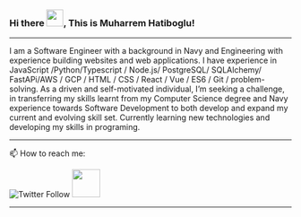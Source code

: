 
### Hi there <img src="https://raw.githubusercontent.com/MartinHeinz/MartinHeinz/master/wave.gif" width="30px">, This is Muharrem Hatiboglu!

---
I am a Software Engineer with a background in Navy and Engineering with experience building websites and web applications.
I have experience in JavaScript /Python/Typescript / Node.js/ PostgreSQL/ SQLAlchemy/ FastAPi/AWS / GCP / HTML / CSS / React / Vue / ES6 / Git / problem-solving.
As a driven and self-motivated individual, I’m seeking a challenge, in transferring my skills learnt from my Computer Science degree and Navy experience towards Software Development to both develop and expand my current and evolving skill set.
Currently learning new technologies and developing my skills in programing.
<!--I'm open to working on permanent, contract and on a temporary basis. )-->

---
📫 How to reach me:

![Twitter Follow](https://img.shields.io/twitter/follow/mhatiboglu_?style=social)
<a href="https://uk.linkedin.com/in/mhatiboglu?trk=profile-badge"><img src="https://static.vecteezy.com/system/resources/previews/018/930/587/non_2x/linkedin-logo-linkedin-icon-transparent-free-png.png" width="50" height="50"/></a>
              
---
<!--
## &#x1f4c8; My GitHub Stats

[![Mhatiboglu's GitHub stats](https://github-readme-stats.vercel.app/api?username=mhatiboglu&theme=radical)](https://github.com/mhatiboglu)

🧰 Toolbox

<img src="https://github.com/devicons/devicon/blob/master/icons/css3/css3-plain-wordmark.svg" alt="CSS" width="50" height="50"/> 
<img src="https://www.vectorlogo.zone/logos/typescriptlang/typescriptlang-official.svg" alt="TypeScript" width="90" height="50"/>
<img src="https://github.com/devicons/devicon/blob/master/icons/html5/html5-original.svg" alt="HTML" width="50" height="50"/> 
<img src="https://github.com/devicons/devicon/blob/master/icons/javascript/javascript-original.svg" alt="JavaScript" width="50" height="50"/> 
<img src="https://github.com/devicons/devicon/blob/master/icons/vuejs/vuejs-original-wordmark.svg" alt="VueJS" width="50" height="50"/>
<img src="https://www.vectorlogo.zone/logos/reactjs/reactjs-ar21.svg" alt="JavaScript" width="100" height="50"/> 
<img src="https://github.com/devicons/devicon/blob/master/icons/nodejs/nodejs-original-wordmark.svg" alt="NodeJS" width="60" height="60"/>
<img src="https://github.com/devicons/devicon/blob/master/icons/express/express-original-wordmark.svg" alt="ExpressJS" width="50" height="50"/> 
<img src="https://github.com/devicons/devicon/blob/master/icons/git/git-original-wordmark.svg" alt="Git" width="50" height="50"/>
<img src="https://github.com/devicons/devicon/blob/master/icons/npm/npm-original-wordmark.svg" alt="npm" width="50" height="50"/> <img src="https://github.com/devicons/devicon/blob/master/icons/yarn/yarn-original-wordmark.svg" alt="yarn" width="50" height="50"/> 


<img src="https://github.com/devicons/devicon/blob/master/icons/vuejs/vuejs-original-wordmark.svg" alt="VueJS" width="50" height="50"/> 
<img src="https://cdn.worldvectorlogo.com/logos/tailwindcss.svg" alt="TailwindCSS" width="50" height="50"/> 
<img src="https://nuxtjs.org/logos/nuxtjs-typo.svg" alt="Nuxt" width="90" height="50"/> 
<img src="https://cdn.worldvectorlogo.com/logos/keystonejs.svg" alt="KeystoneJS" width="50" height="50"/>
<img src="https://github.com/devicons/devicon/blob/master/icons/postgresql/postgresql-original-wordmark.svg" alt="PostgreSQL" width="50" height="50"/>
<img src="https://github.com/devicons/devicon/blob/master/icons/mongodb/mongodb-original-wordmark.svg" alt="MongoDB" width="50" height="50"/>
<img src="https://github.com/devicons/devicon/blob/master/icons/amazonwebservices/amazonwebservices-original-wordmark.svg" alt="AWS" width="50" height="50"/>

---



---
 🌱 I’m currently learning ...
 
 <img src="https://www.vectorlogo.zone/logos/graphql/graphql-ar21.svg" alt="GraphQL" width="90" height="50"/> 
 <img src="https://cdn.worldvectorlogo.com/logos/tailwindcss.svg" alt="TailwindCSS" width="50" height="50"/> 
 <img src="https://github.com/devicons/devicon/blob/master/icons/mongodb/mongodb-original-wordmark.svg" alt="MongoDB" width="50" height="50"/>



**mhatiboglu/mhatiboglu** is a ✨ _special_ ✨ repository because its `README.md` (this file) appears on your GitHub profile.

Here are some ideas to get you started:

- 🔭 I’m currently working on ...
- 🌱 I’m currently learning ...
- 👯 I’m looking to collaborate on ...
- 🤔 I’m looking for help with ...
- 💬 Ask me about ...
- 📫 How to reach me: ...
- 😄 Pronouns: ...
- ⚡ Fun fact: ...
-->
